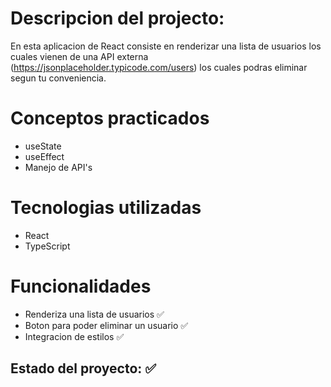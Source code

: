 # Descripcion del projecto:
En esta aplicacion de React consiste en renderizar una lista de usuarios los cuales vienen de una API externa (https://jsonplaceholder.typicode.com/users) los cuales podras eliminar segun tu conveniencia.

# Conceptos practicados
- useState
- useEffect
- Manejo de API's

# Tecnologias utilizadas
- React
- TypeScript

# Funcionalidades
- Renderiza una lista de usuarios ✅
- Boton para poder eliminar un usuario ✅
- Integracion de estilos ✅

## Estado del proyecto: ✅
